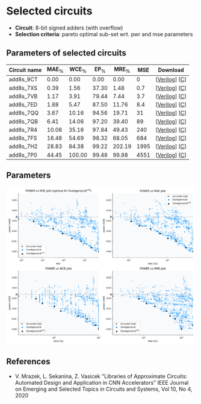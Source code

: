 
Selected circuits
===================
 - **Circuit**: 8-bit signed adders (with overflow)
 - **Selection criteria**: pareto optimal sub-set wrt. pwr and mse parameters

Parameters of selected circuits
----------------------------

| Circuit name | MAE<sub>%</sub> | WCE<sub>%</sub> | EP<sub>%</sub> | MRE<sub>%</sub> | MSE | Download |
| --- |  --- | --- | --- | --- | --- | --- | 
| add8s_9CT | 0.00 | 0.00 | 0.00 | 0.00 | 0 |  [[Verilog](add8s_9CT.v)]  [[C](add8s_9CT.c)] |
| add8s_7XS | 0.39 | 1.56 | 37.30 | 1.48 | 0.7 |  [[Verilog](add8s_7XS.v)]  [[C](add8s_7XS.c)] |
| add8s_7VB | 1.17 | 3.91 | 79.44 | 7.44 | 3.7 |  [[Verilog](add8s_7VB.v)]  [[C](add8s_7VB.c)] |
| add8s_7ED | 1.88 | 5.47 | 87.50 | 11.76 | 8.4 |  [[Verilog](add8s_7ED.v)]  [[C](add8s_7ED.c)] |
| add8s_7QQ | 3.67 | 10.16 | 94.56 | 19.71 | 31 |  [[Verilog](add8s_7QQ.v)]  [[C](add8s_7QQ.c)] |
| add8s_7QB | 6.41 | 14.06 | 97.20 | 39.40 | 89 |  [[Verilog](add8s_7QB.v)]  [[C](add8s_7QB.c)] |
| add8s_7R4 | 10.08 | 35.16 | 97.84 | 49.43 | 240 |  [[Verilog](add8s_7R4.v)]  [[C](add8s_7R4.c)] |
| add8s_7FS | 16.48 | 54.69 | 98.32 | 68.05 | 684 |  [[Verilog](add8s_7FS.v)]  [[C](add8s_7FS.c)] |
| add8s_7H2 | 28.83 | 84.38 | 99.22 | 202.19 | 1995 |  [[Verilog](add8s_7H2.v)]  [[C](add8s_7H2.c)] |
| add8s_7P0 | 44.45 | 100.00 | 99.48 | 99.98 | 4551 |  [[Verilog](add8s_7P0.v)]  [[C](add8s_7P0.c)] |
    
Parameters
--------------
![Parameters figure](fig.png)

References
--------------
   - V. Mrazek, L. Sekanina, Z. Vasicek "Libraries of Approximate Circuits: Automated Design and Application in CNN Accelerators" IEEE Journal on Emerging and Selected Topics in Circuits and Systems, Vol 10, No 4, 2020

             